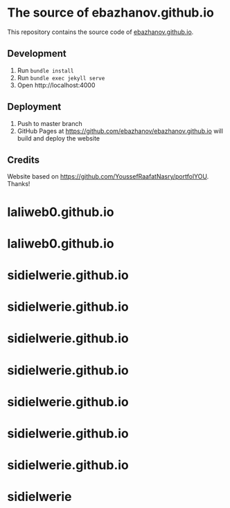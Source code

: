 # The source of ebazhanov.github.io

This repository contains the source code of [ebazhanov.github.io](https://ebazhanov.github.io/).

## Development

1. Run `bundle install`
2. Run `bundle exec jekyll serve`
3. Open http://localhost:4000

## Deployment

1. Push to master branch
2. GitHub Pages at https://github.com/ebazhanov/ebazhanov.github.io will build and deploy the website

## Credits

Website based on https://github.com/YoussefRaafatNasry/portfolYOU. Thanks!
# laliweb0.github.io
# laliweb0.github.io
# sidielwerie.github.io
# sidielwerie.github.io
# sidielwerie.github.io
# sidielwerie.github.io
# sidielwerie.github.io
# sidielwerie.github.io
# sidielwerie.github.io
# sidielwerie
